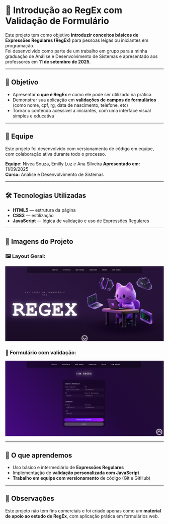 # 🧠 Introdução ao RegEx com Validação de Formulário

Este projeto tem como objetivo **introduzir conceitos básicos de Expressões Regulares (RegEx)** para pessoas leigas ou iniciantes em programação.  
Foi desenvolvido como parte de um trabalho em grupo para a minha graduação de Análise e Desenvolvimento de Sistemas e apresentado aos professores em **11 de setembro de 2025**.

---

## 🎯 Objetivo

- Apresentar **o que é RegEx** e como ele pode ser utilizado na prática
- Demonstrar sua aplicação em **validações de campos de formulários** (como nome, cpf, rg, data de nascimento, telefone, etc)
- Tornar o conteúdo acessível a iniciantes, com uma interface visual simples e educativa

---

## 👥 Equipe

Este projeto foi desenvolvido com versionamento de código em equipe, com colaboração ativa durante todo o processo.

**Equipe:** Nívea Souza, Emilly Luz e Ana Silveira 
**Apresentado em:** 11/09/2025  
**Curso:** Análise e Desenvolvimento de Sistemas

---

## 🛠️ Tecnologias Utilizadas

- **HTML5** — estrutura da página
- **CSS3** — estilização
- **JavaScript** — lógica de validação e uso de Expressões Regulares

---


## 📸 Imagens do Projeto

### 🖼️ Layout Geral:
![print-layout](https://github.com/niveabeh/site-formulario-validacao-regex/blob/main/assets/img-proj-regex/hero-regex.png?raw=true)


### 🧾 Formulário com validação:
![print-formulario](https://github.com/niveabeh/site-formulario-validacao-regex/blob/main/assets/img-proj-regex/form.png?raw=true)


---

## 🧠 O que aprendemos

- Uso básico e intermediário de **Expressões Regulares**
- Implementação de **validação personalizada com JavaScript**
- **Trabalho em equipe com versionamento** de código (Git e GitHub)

---

## 📌 Observações

Este projeto não tem fins comerciais e foi criado apenas como um **material de apoio ao estudo de RegEx**, com aplicação prática em formulários web.

